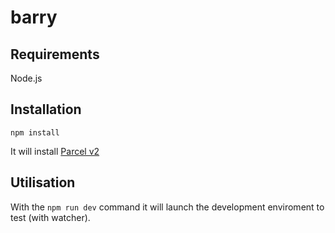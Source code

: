 # barry

## Requirements

Node.js

## Installation

```
npm install
```

It will install [Parcel v2](https://v2.parceljs.org/)

## Utilisation

With the `npm run dev` command it will launch the development enviroment to test (with watcher).
